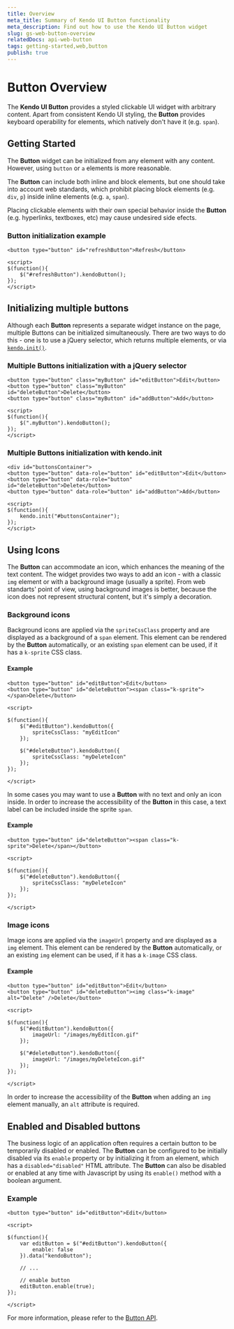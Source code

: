 ```yaml
---
title: Overview
meta_title: Summary of Kendo UI Button functionality
meta_description: Find out how to use the Kendo UI Button widget
slug: gs-web-button-overview
relatedDocs: api-web-button
tags: getting-started,web,button
publish: true
---
```


# Button Overview

The **Kendo UI Button** provides a styled clickable UI widget with arbitrary content.
Apart from consistent Kendo UI styling, the **Button** provides keyboard operability for elements, which natively don't have it (e.g. `span`).

## Getting Started

The **Button** widget can be initialized from any element with any content. However, using `button` or `a` elements is more reasonable.

The **Button** can include both inline and block elements, but one should take into account web standards, which prohibit placing block elements (e.g. `div`, `p`) inside inline elements (e.g. `a`, `span`).

Placing clickable elements with their own special behavior inside the **Button** (e.g. hyperlinks, textboxes, etc) may cause undesired side efects.

### Button initialization example

    <button type="button" id="refreshButton">Refresh</button>
	
	<script>
	$(function(){
		$("#refreshButton").kendoButton();
	});
	</script>


## Initializing multiple buttons

Although each **Button** represents a separate widget instance on the page, multiple Buttons can be initialized simultaneously.
There are two ways to do this - one is to use a jQuery selector, which returns multiple elements, or via [`kendo.init()`](/api/framework/kendo#methods-init).

### Multiple Buttons initialization with a jQuery selector

    <button type="button" class="myButton" id="editButton">Edit</button>
    <button type="button" class="myButton" id="deleteButton">Delete</button>
	<button type="button" class="myButton" id="addButton">Add</button>
	
	<script>
	$(function(){
		$(".myButton").kendoButton();
	});
	</script>

### Multiple Buttons initialization with kendo.init

	<div id="buttonsContainer">
    <button type="button" data-role="button" id="editButton">Edit</button>
    <button type="button" data-role="button" id="deleteButton">Delete</button>
	<button type="button" data-role="button" id="addButton">Add</button>
	
	<script>
	$(function(){
		kendo.init("#buttonsContainer");
	});
	</script>

## Using Icons

The **Button** can accommodate an icon, which enhances the meaning of the text content.
The widget provides two ways to add an icon - with a classic `img` element or with a background image (usually a sprite).
From web standarts' point of view, using background images is better, because the icon does not represent structural content, but it's simply a decoration.

### Background icons

Background icons are applied via the `spriteCssClass` property and are displayed as a background of a `span` element.
This element can be rendered by the **Button** automatically, or an existing `span` element can be used, if it has a `k-sprite` CSS class.

#### Example

	<button type="button" id="editButton">Edit</button>
	<button type="button" id="deleteButton"><span class="k-sprite"></span>Delete</button>
	
	<script>
	
	$(function(){
		$("#editButton").kendoButton({
			spriteCssClass: "myEditIcon"
		});
		
		$("#deleteButton").kendoButton({
			spriteCssClass: "myDeleteIcon"
		});
	});
	
	</script>

In some cases you may want to use a **Button** with no text and only an icon inside.
In order to increase the accessibility of the **Button** in this case, a text label can be included inside the sprite `span`.

#### Example

	<button type="button" id="deleteButton"><span class="k-sprite">Delete</span></button>
	
	<script>
	
	$(function(){
		$("#deleteButton").kendoButton({
			spriteCssClass: "myDeleteIcon"
		});
	});
	
	</script>

### Image icons

Image icons are applied via the `imageUrl` property and are displayed as a `img` element.
This element can be rendered by the **Button** automatically, or an existing `img` element can be used, if it has a `k-image` CSS class.

#### Example

	<button type="button" id="editButton">Edit</button>
	<button type="button" id="deleteButton"><img class="k-image" alt="Delete" />Delete</button>
	
	<script>
	
	$(function(){
		$("#editButton").kendoButton({
			imageUrl: "/images/myEditIcon.gif"
		});
		
		$("#deleteButton").kendoButton({
			imageUrl: "/images/myDeleteIcon.gif"
		});
	});
	
	</script>

In order to increase the accessibility of the **Button** when adding an `img` element manually, an `alt` attribute is required.

## Enabled and Disabled buttons

The business logic of an application often requires a certain button to be temporarily disabled or enabled.
The **Button** can be configured to be initially disabled via its `enable` property or by initializing it from an element, which has a `disabled="disabled"` HTML attribute.
The **Button** can also be disabled or enabled at any time with Javascript by using its `enable()` method with a boolean argument.

### Example

	<button type="button" id="editButton">Edit</button>
	
	<script>
	
	$(function(){
		var editButton = $("#editButton").kendoButton({
			enable: false
		}).data("kendoButton");
		
		// ...
		
		// enable button
		editButton.enable(true);
	});
	
	</script>

For more information, please refer to the [Button API](/api/web/button/).